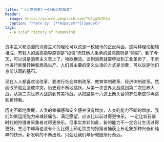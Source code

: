 ```yaml
---
title: "《人类简史》一场永远的革命"
header:
  image: https://source.unsplash.com/TV2gg2kZD1o
  caption: "Photo by: [**ASpaceX**](SpaceX)"
tags:
  - A brief history of humankind
---
```


资本主义和浪漫的消费主义的理论可以说是一枚硬币的正反两面，这两种理论相辅相成。有钱人的最高指导原则是"投资”而其他人秉承的最高原则是“购买”。到了今天，可以说是消费主义至上了，物欲横流。谈到消费就要牵扯到工业革命了，不断地进行能量转换和商品生产。人们最主要的定义生活的方式是消费，可以说是他们身份认同的基石。

现在人人都喜欢谈改革，要进行社会体制改革、教育体制改革、经济体制改革。然而改革就会造成冲突，历史观不断地跳跃，从第一次世界大战跳到第二次世界大战，从第二次世界大战跳到苏美冷战，从把路易十六送上断头台的罗伯斯庇尔再跳到希特勒。

历史不断地发展，人类的幸福感和安全感并没有增加，人类的能力不断的增加，我们如果运用能力来减轻痛苦、满足愿望，应该比以前过得更快乐， 一定比新石器时代的狩猎者采集者过得更快乐。但事实并非如此，新的能力不一定会让生活过得更好。生活中却再也没有什么比得上茹毛饮血的狩猎者捕获上长毛象那种兴奋和纯粹的快乐。新发明的不断出现，只会让我们与伊甸园渐行渐远。
